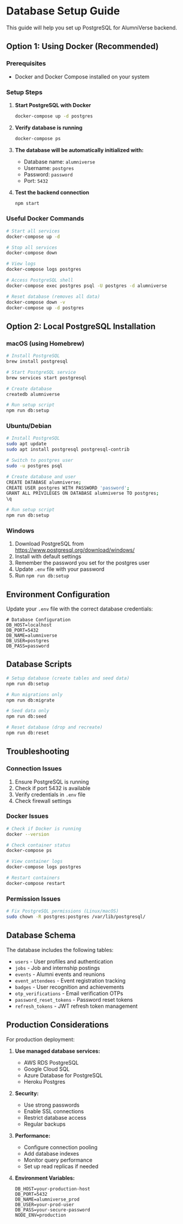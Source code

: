 # Database Setup Guide

This guide will help you set up PostgreSQL for AlumniVerse backend.

## Option 1: Using Docker (Recommended)

### Prerequisites
- Docker and Docker Compose installed on your system

### Setup Steps

1. **Start PostgreSQL with Docker**
   ```bash
   docker-compose up -d postgres
   ```

2. **Verify database is running**
   ```bash
   docker-compose ps
   ```

3. **The database will be automatically initialized with:**
   - Database name: `alumniverse`
   - Username: `postgres`
   - Password: `password`
   - Port: `5432`

4. **Test the backend connection**
   ```bash
   npm start
   ```

### Useful Docker Commands

```bash
# Start all services
docker-compose up -d

# Stop all services
docker-compose down

# View logs
docker-compose logs postgres

# Access PostgreSQL shell
docker-compose exec postgres psql -U postgres -d alumniverse

# Reset database (removes all data)
docker-compose down -v
docker-compose up -d postgres
```

## Option 2: Local PostgreSQL Installation

### macOS (using Homebrew)
```bash
# Install PostgreSQL
brew install postgresql

# Start PostgreSQL service
brew services start postgresql

# Create database
createdb alumniverse

# Run setup script
npm run db:setup
```

### Ubuntu/Debian
```bash
# Install PostgreSQL
sudo apt update
sudo apt install postgresql postgresql-contrib

# Switch to postgres user
sudo -u postgres psql

# Create database and user
CREATE DATABASE alumniverse;
CREATE USER postgres WITH PASSWORD 'password';
GRANT ALL PRIVILEGES ON DATABASE alumniverse TO postgres;
\q

# Run setup script
npm run db:setup
```

### Windows
1. Download PostgreSQL from https://www.postgresql.org/download/windows/
2. Install with default settings
3. Remember the password you set for the postgres user
4. Update `.env` file with your password
5. Run `npm run db:setup`

## Environment Configuration

Update your `.env` file with the correct database credentials:

```env
# Database Configuration
DB_HOST=localhost
DB_PORT=5432
DB_NAME=alumniverse
DB_USER=postgres
DB_PASS=password
```

## Database Scripts

```bash
# Setup database (create tables and seed data)
npm run db:setup

# Run migrations only
npm run db:migrate

# Seed data only
npm run db:seed

# Reset database (drop and recreate)
npm run db:reset
```

## Troubleshooting

### Connection Issues
1. Ensure PostgreSQL is running
2. Check if port 5432 is available
3. Verify credentials in `.env` file
4. Check firewall settings

### Docker Issues
```bash
# Check if Docker is running
docker --version

# Check container status
docker-compose ps

# View container logs
docker-compose logs postgres

# Restart containers
docker-compose restart
```

### Permission Issues
```bash
# Fix PostgreSQL permissions (Linux/macOS)
sudo chown -R postgres:postgres /var/lib/postgresql/
```

## Database Schema

The database includes the following tables:
- `users` - User profiles and authentication
- `jobs` - Job and internship postings
- `events` - Alumni events and reunions
- `event_attendees` - Event registration tracking
- `badges` - User recognition and achievements
- `otp_verifications` - Email verification OTPs
- `password_reset_tokens` - Password reset tokens
- `refresh_tokens` - JWT refresh token management

## Production Considerations

For production deployment:

1. **Use managed database services:**
   - AWS RDS PostgreSQL
   - Google Cloud SQL
   - Azure Database for PostgreSQL
   - Heroku Postgres

2. **Security:**
   - Use strong passwords
   - Enable SSL connections
   - Restrict database access
   - Regular backups

3. **Performance:**
   - Configure connection pooling
   - Add database indexes
   - Monitor query performance
   - Set up read replicas if needed

4. **Environment Variables:**
   ```env
   DB_HOST=your-production-host
   DB_PORT=5432
   DB_NAME=alumniverse_prod
   DB_USER=your-prod-user
   DB_PASS=your-secure-password
   NODE_ENV=production
   ```
